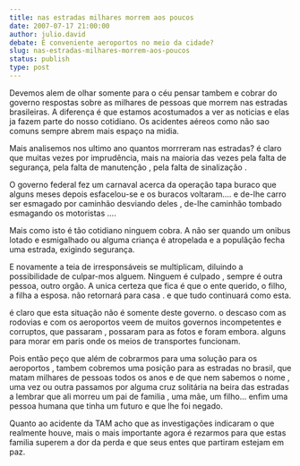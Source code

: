 ```yaml
---
title: nas estradas milhares morrem aos poucos
date: 2007-07-17 21:00:00
author: julio.david
debate: É conveniente aeroportos no meio da cidade?
slug: nas-estradas-milhares-morrem-aos-poucos
status: publish 
type: post
---
```


Devemos alem de olhar somente para o céu pensar tambem e cobrar do governo respostas sobre as milhares de pessoas que morrem nas estradas brasileiras. A diferença é que estamos acostumados a ver as noticias e elas ja fazem parte do nosso cotidiano. Os acidentes aéreos como não sao comuns sempre abrem mais espaço na midia.   

Mais analisemos nos ultimo ano quantos morrreram nas estradas? é claro que muitas vezes por imprudência, mais na maioria das vezes pela falta de segurança, pela falta de manutenção , pela falta de sinalização .   

O governo federal fez um carnaval acerca da operação tapa buraco que alguns meses depois esfacelou-se e os buracos voltaram.... e de-lhe carro ser esmagado por caminhão desviando deles , de-lhe caminhão tombado esmagando os motoristas ....   

Mais como isto é tão cotidiano ninguem cobra. A não ser quando um onibus lotado e esmigalhado ou alguma criança é atropelada e a populãção fecha uma estrada, exigindo segurança.  

E novamente a teia de irresponsáveis se multiplicam, diluindo a possibilidade de culpar-mos alguem. Ninguem é culpado , sempre é outra pessoa, outro orgão. A unica certeza que fica é que o ente querido, o filho, a filha a esposa. não retornará para casa . e que tudo continuará como esta.   

é claro que esta situação não é somente deste governo. o descaso com as rodovias e com os aeroportos veem de muitos governos incompetentes e corruptos, que passaram , possaram para as fotos e foram embora. alguns para morar em paris onde os meios de transportes funcionam.  

Pois então peço que além de cobrarmos para uma solução para os aeroportos , tambem cobremos uma posição para as estradas no brasil, que matam milhares de pessoas todos os anos e de que nem sabemos o nome , uma vez ou outra passamos por alguma cruz solitária na beira das estradas a lembrar que ali morreu um pai de familia , uma mãe, um filho... enfim uma pessoa humana que tinha um futuro e que lhe foi negado.  

Quanto ao acidente da TAM acho que as investigações indicaram o que realmente houve, mais o mais importante agora é rezarmos para que estas familia superem a dor da perda e que seus entes que partiram estejam em paz.
